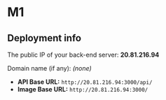 # M1

## Deployment info

The public IP of your back-end server: **20.81.216.94**

Domain name (if any): _(none)_

- **API Base URL:** `http://20.81.216.94:3000/api/`
- **Image Base URL:** `http://20.81.216.94:3000/`
